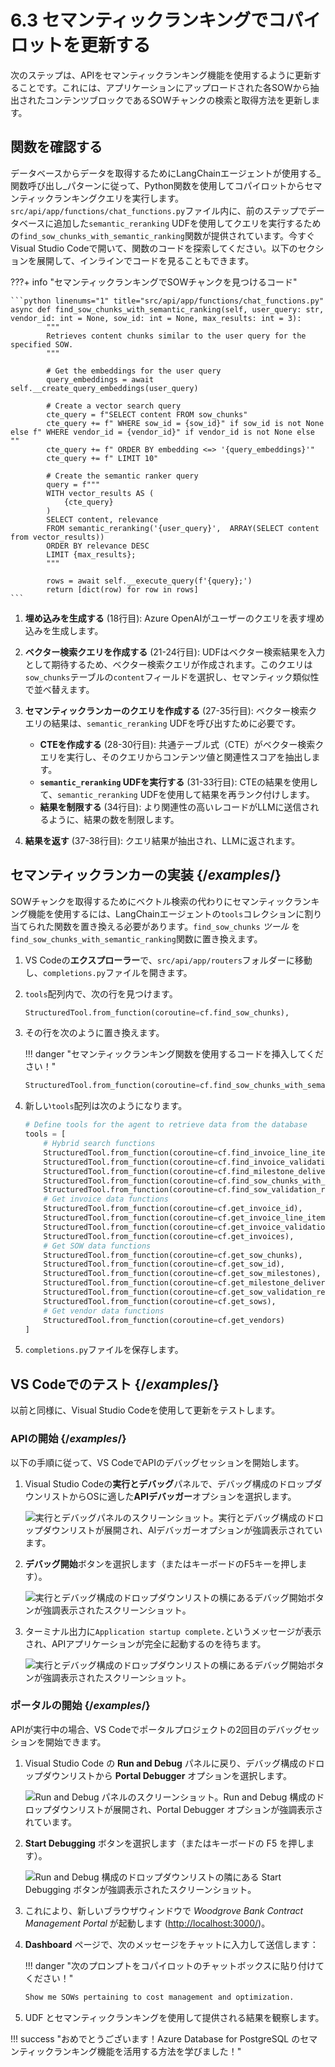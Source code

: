 # 6.3 セマンティックランキングでコパイロットを更新する

次のステップは、APIをセマンティックランキング機能を使用するように更新することです。これには、アプリケーションにアップロードされた各SOWから抽出されたコンテンツブロックであるSOWチャンクの検索と取得方法を更新します。

## 関数を確認する

データベースからデータを取得するためにLangChainエージェントが使用する_関数呼び出し_パターンに従って、Python関数を使用してコパイロットからセマンティックランキングクエリを実行します。`src/api/app/functions/chat_functions.py`ファイル内に、前のステップでデータベースに追加した`semantic_reranking` UDFを使用してクエリを実行するための`find_sow_chunks_with_semantic_ranking`関数が提供されています。今すぐVisual Studio Codeで開いて、関数のコードを探索してください。以下のセクションを展開して、インラインでコードを見ることもできます。

???+ info "セマンティックランキングでSOWチャンクを見つけるコード"

    ```python linenums="1" title="src/api/app/functions/chat_functions.py"
    async def find_sow_chunks_with_semantic_ranking(self, user_query: str, vendor_id: int = None, sow_id: int = None, max_results: int = 3):
            """
            Retrieves content chunks similar to the user query for the specified SOW.
            """
    
            # Get the embeddings for the user query
            query_embeddings = await self.__create_query_embeddings(user_query)
    
            # Create a vector search query
            cte_query = f"SELECT content FROM sow_chunks"
            cte_query += f" WHERE sow_id = {sow_id}" if sow_id is not None else f" WHERE vendor_id = {vendor_id}" if vendor_id is not None else ""
            cte_query += f" ORDER BY embedding <=> '{query_embeddings}'"
            cte_query += f" LIMIT 10"
    
            # Create the semantic ranker query
            query = f"""
            WITH vector_results AS (
                {cte_query}
            )
            SELECT content, relevance
            FROM semantic_reranking('{user_query}',  ARRAY(SELECT content from vector_results))
            ORDER BY relevance DESC
            LIMIT {max_results};
            """
    
            rows = await self.__execute_query(f'{query};')
            return [dict(row) for row in rows]
    ```

1. **埋め込みを生成する** (18行目): Azure OpenAIがユーザーのクエリを表す埋め込みを生成します。

2. **ベクター検索クエリを作成する** (21-24行目): UDFはベクター検索結果を入力として期待するため、ベクター検索クエリが作成されます。このクエリは`sow_chunks`テーブルの`content`フィールドを選択し、セマンティック類似性で並べ替えます。

3. **セマンティックランカーのクエリを作成する** (27-35行目): ベクター検索クエリの結果は、`semantic_reranking` UDFを呼び出すために必要です。

    - **CTEを作成する** (28-30行目): 共通テーブル式（CTE）がベクター検索クエリを実行し、そのクエリからコンテンツ値と関連性スコアを抽出します。
    - **`semantic_reranking` UDFを実行する** (31-33行目): CTEの結果を使用して、`semantic_reranking` UDFを使用して結果を再ランク付けします。
    - **結果を制限する** (34行目): より関連性の高いレコードがLLMに送信されるように、結果の数を制限します。

4. **結果を返す** (37-38行目): クエリ結果が抽出され、LLMに返されます。

## セマンティックランカーの実装 {/*examples*/}

SOWチャンクを取得するためにベクトル検索の代わりにセマンティックランキング機能を使用するには、LangChainエージェントの`tools`コレクションに割り当てられた関数を置き換える必要があります。`find_sow_chunks` _ツール_ を`find_sow_chunks_with_semantic_ranking`関数に置き換えます。

1. VS Codeの**エクスプローラー**で、`src/api/app/routers`フォルダーに移動し、`completions.py`ファイルを開きます。

2. `tools`配列内で、次の行を見つけます。

    ```python
    StructuredTool.from_function(coroutine=cf.find_sow_chunks),
    ```

3. その行を次のように置き換えます。

    !!! danger "セマンティックランキング関数を使用するコードを挿入してください！"

    ```python
    StructuredTool.from_function(coroutine=cf.find_sow_chunks_with_semantic_ranking),
    ```

4. 新しい`tools`配列は次のようになります。

    ```python hl_lines="7"
    # Define tools for the agent to retrieve data from the database
    tools = [
        # Hybrid search functions
        StructuredTool.from_function(coroutine=cf.find_invoice_line_items),
        StructuredTool.from_function(coroutine=cf.find_invoice_validation_results),
        StructuredTool.from_function(coroutine=cf.find_milestone_deliverables),
        StructuredTool.from_function(coroutine=cf.find_sow_chunks_with_semantic_ranking),
        StructuredTool.from_function(coroutine=cf.find_sow_validation_results),
        # Get invoice data functions
        StructuredTool.from_function(coroutine=cf.get_invoice_id),
        StructuredTool.from_function(coroutine=cf.get_invoice_line_items),
        StructuredTool.from_function(coroutine=cf.get_invoice_validation_results),
        StructuredTool.from_function(coroutine=cf.get_invoices),
        # Get SOW data functions
        StructuredTool.from_function(coroutine=cf.get_sow_chunks),
        StructuredTool.from_function(coroutine=cf.get_sow_id),
        StructuredTool.from_function(coroutine=cf.get_sow_milestones),
        StructuredTool.from_function(coroutine=cf.get_milestone_deliverables),
        StructuredTool.from_function(coroutine=cf.get_sow_validation_results),
        StructuredTool.from_function(coroutine=cf.get_sows),
        # Get vendor data functions
        StructuredTool.from_function(coroutine=cf.get_vendors)
    ]
    ```

5. `completions.py`ファイルを保存します。

## VS Codeでのテスト {/*examples*/}

以前と同様に、Visual Studio Codeを使用して更新をテストします。

### APIの開始 {/*examples*/}

以下の手順に従って、VS CodeでAPIのデバッグセッションを開始します。

1. Visual Studio Codeの**実行とデバッグ**パネルで、デバッグ構成のドロップダウンリストからOSに適した**APIデバッガー**オプションを選択します。

    ![実行とデバッグパネルのスクリーンショット。実行とデバッグ構成のドロップダウンリストが展開され、AIデバッガーオプションが強調表示されています。](../img/vs-code-run-and-debug-selection.png)

2. **デバッグ開始**ボタンを選択します（またはキーボードのF5キーを押します）。

    ![実行とデバッグ構成のドロップダウンリストの横にあるデバッグ開始ボタンが強調表示されたスクリーンショット。](../img/vs-code-start-debugging.png)

3. ターミナル出力に`Application startup complete.`というメッセージが表示され、APIアプリケーションが完全に起動するのを待ちます。

    ![実行とデバッグ構成のドロップダウンリストの横にあるデバッグ開始ボタンが強調表示されたスクリーンショット。](../img/vs-code-api-application-startup-complete.png)

### ポータルの開始 {/*examples*/}

APIが実行中の場合、VS Codeでポータルプロジェクトの2回目のデバッグセッションを開始できます。

1. Visual Studio Code の **Run and Debug** パネルに戻り、デバッグ構成のドロップダウンリストから **Portal Debugger** オプションを選択します。

    ![Run and Debug パネルのスクリーンショット。Run and Debug 構成のドロップダウンリストが展開され、Portal Debugger オプションが強調表示されています。](../img/vs-code-run-and-debug-portal-debugger.png)

2. **Start Debugging** ボタンを選択します（またはキーボードの F5 を押します）。

    ![Run and Debug 構成のドロップダウンリストの隣にある Start Debugging ボタンが強調表示されたスクリーンショット。](../img/vs-code-start-debugging.png)

3. これにより、新しいブラウザウィンドウで _Woodgrove Bank Contract Management Portal_ が起動します (<http://localhost:3000/>)。

4. **Dashboard** ページで、次のメッセージをチャットに入力して送信します：

    !!! danger "次のプロンプトをコパイロットのチャットボックスに貼り付けてください！"

    ```bash title=""
    Show me SOWs pertaining to cost management and optimization.
    ```

5. UDF とセマンティックランキングを使用して提供される結果を観察します。

!!! success "おめでとうございます！Azure Database for PostgreSQL のセマンティックランキング機能を活用する方法を学びました！"
